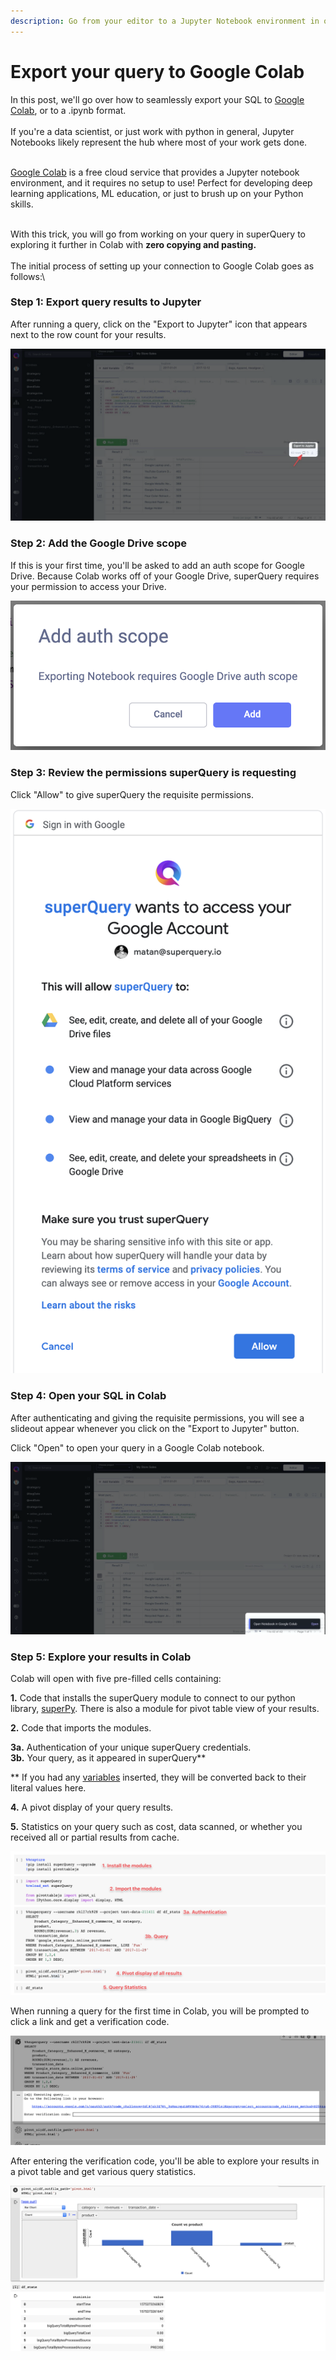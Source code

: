 ```yaml
---
description: Go from your editor to a Jupyter Notebook environment in one click
---
```


# Export your query to Google Colab

In this post, we'll go over how to seamlessly export your SQL to [Google Colab](https://colab.research.google.com), or to a .ipynb format.\
\
If you're a data scientist, or just work with python in general, Jupyter Notebooks likely represent the hub where most of your work gets done.

&#x20;\
[Google Colab](https://colab.research.google.com) is a free cloud service that provides a Jupyter notebook environment, and it requires no setup to use! Perfect for developing deep learning applications, ML education, or just to brush up on your Python skills.

\
With this trick, you will go from working on your query in superQuery to exploring it further in Colab with **zero copying and pasting.**\
\
The initial process of setting up your connection to Google Colab goes as follows:\


### Step 1: Export query results to Jupyter

After running a query, click on the "Export to Jupyter" icon that appears next to the row count for your results.

![](<../.gitbook/assets/image (70).png>)

### Step 2: Add the Google Drive scope

If this is your first time, you'll be asked to add an auth scope for Google Drive. Because Colab works off of your Google Drive, superQuery requires your permission to access your Drive.

![](<../.gitbook/assets/image (71).png>)

### Step 3: Review the permissions superQuery is requesting

Click "Allow" to give superQuery the requisite permissions.

![](<../.gitbook/assets/image (73).png>)



### Step 4: Open your SQL in Colab

After authenticating and giving the requisite permissions, you will see a slideout appear whenever you click on the "Export to Jupyter" button.

Click "Open" to open your query in a Google Colab notebook.

![](<../.gitbook/assets/image (74).png>)

### Step 5: Explore your results in Colab

Colab will open with five pre-filled cells containing:

**1.** Code that installs the superQuery module to connect to our python library, [superPy](https://github.com/doitintl/superPy). There is also a module for pivot table view of your results.

**2.** Code that imports the modules.

**3a.** Authentication of your unique superQuery credentials.\
**3b.** Your query, as it appeared in superQuery\*\*

\*\* If you had any [variables](variables.md) inserted, they will be converted back to their literal values here.

**4.** A pivot display of your query results.

**5.** Statistics on your query such as cost, data scanned, or whether you received all or partial results from cache.

![](<../.gitbook/assets/image (75).png>)

When running a query for the first time in Colab, you will be prompted to click a link and get a verification code.

![](<../.gitbook/assets/image (76).png>)

After entering the verification code, you'll be able to explore your results in a pivot table and get various query statistics.

![](<../.gitbook/assets/image (77).png>)
